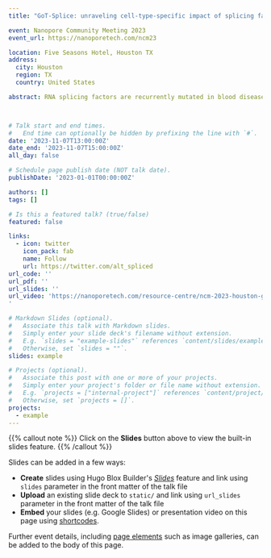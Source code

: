 ```yaml
---
title: "GoT-Splice: unraveling cell-type-specific impact of splicing factor mutations"

event: Nanopore Community Meeting 2023
event_url: https://nanoporetech.com/ncm23

location: Five Seasons Hotel, Houston TX
address:
  city: Houston
  region: TX
  country: United States

abstract: RNA splicing factors are recurrently mutated in blood diseases, but their impact on hematopoiesis remains unclear. The study of splicing factor mutations has been technologically challenging. To overcome such limitations, we integrated genotyping of transcriptomes (GoT) with long-read single-cell transcriptomics and proteo-genomics for single-cell profiling of transcriptomes, surface proteins, somatic mutations, and RNA splicing (GoT-Splice). We applied GoT-Splice to hematopoietic progenitors from myelodysplastic syndrome (MDS) patients with mutations in the core splicing factor SF3B1 as well as clonal hematopoiesis samples (CH). In both conditions, we observed an erythroid bias and cell-type-specific cryptic 3′ splice site usage in SF3B1 mutant cells. Collectively, our work demonstrated the conserved mechanisms of mutational impact profiled directly in human samples.



# Talk start and end times.
#   End time can optionally be hidden by prefixing the line with `#`.
date: '2023-11-07T13:00:00Z'
date_end: '2023-11-07T15:00:00Z'
all_day: false

# Schedule page publish date (NOT talk date).
publishDate: '2023-01-01T00:00:00Z'

authors: []
tags: []

# Is this a featured talk? (true/false)
featured: false

links:
  - icon: twitter
    icon_pack: fab
    name: Follow
    url: https://twitter.com/alt_spliced
url_code: ''
url_pdf: ''
url_slides: ''
url_video: 'https://nanoporetech.com/resource-centre/ncm-2023-houston-got-splice-unraveling-cell-type-specific-impact-splicing-factor
'

# Markdown Slides (optional).
#   Associate this talk with Markdown slides.
#   Simply enter your slide deck's filename without extension.
#   E.g. `slides = "example-slides"` references `content/slides/example-slides.md`.
#   Otherwise, set `slides = ""`.
slides: example

# Projects (optional).
#   Associate this post with one or more of your projects.
#   Simply enter your project's folder or file name without extension.
#   E.g. `projects = ["internal-project"]` references `content/project/deep-learning/index.md`.
#   Otherwise, set `projects = []`.
projects:
  - example
---
```


{{% callout note %}}
Click on the **Slides** button above to view the built-in slides feature.
{{% /callout %}}

Slides can be added in a few ways:

- **Create** slides using Hugo Blox Builder's [_Slides_](https://docs.hugoblox.com/reference/content-types/) feature and link using `slides` parameter in the front matter of the talk file
- **Upload** an existing slide deck to `static/` and link using `url_slides` parameter in the front matter of the talk file
- **Embed** your slides (e.g. Google Slides) or presentation video on this page using [shortcodes](https://docs.hugoblox.com/reference/markdown/).

Further event details, including [page elements](https://docs.hugoblox.com/reference/markdown/) such as image galleries, can be added to the body of this page.

